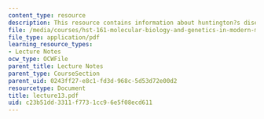 ```yaml
---
content_type: resource
description: This resource contains information about huntington?s disease.
file: /media/courses/hst-161-molecular-biology-and-genetics-in-modern-medicine-fall-2007/c23b51dd3311f7731cc96e5f08ecd611_lecture13.pdf
file_type: application/pdf
learning_resource_types:
- Lecture Notes
ocw_type: OCWFile
parent_title: Lecture Notes
parent_type: CourseSection
parent_uid: 0243ff27-e8c1-fd3d-968c-5d53d72e00d2
resourcetype: Document
title: lecture13.pdf
uid: c23b51dd-3311-f773-1cc9-6e5f08ecd611
---
```

